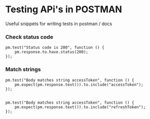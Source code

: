# Testing APi's in POSTMAN
Useful snippets for writing tests in postman / docs

### Check status code

```
pm.test("Status code is 200", function () {
    pm.response.to.have.status(200);
});

```


### Match strings

```
pm.test("Body matches string accessToken", function () {
    pm.expect(pm.response.text()).to.include("accessToken");
});


pm.test("Body matches string accessToken", function () {
    pm.expect(pm.response.text()).to.include("refreshToken");
});
```
